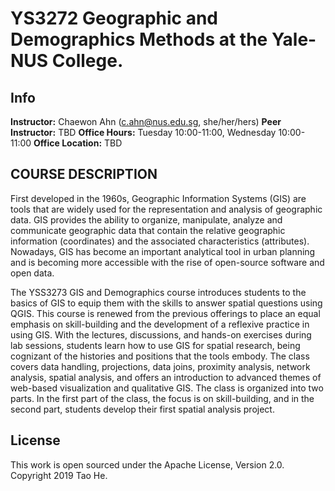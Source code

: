 # YS3272 Geographic and Demographics Methods at the Yale-NUS College.

## Info

**Instructor:** Chaewon Ahn (c.ahn@nus.edu.sg, she/her/hers) 
**Peer Instructor:** TBD 
**Office Hours:** Tuesday 10:00-11:00, Wednesday 10:00-11:00 
**Office Location:** TBD

## COURSE DESCRIPTION 

First developed in the 1960s, Geographic Information Systems (GIS) are tools that are widely used for the representation and analysis of geographic data. GIS provides the ability to organize, manipulate, analyze and communicate geographic data that contain the relative geographic information (coordinates) and the associated characteristics (attributes). Nowadays, GIS has become an important analytical tool in urban planning and is becoming more accessible with the rise of open-source software and open data.

The YSS3273 GIS and Demographics course introduces students to the basics of GIS to equip them with the skills to answer spatial questions using QGIS. This course is renewed from the previous offerings to place an equal emphasis on skill-building and the development of a reflexive practice in using GIS. With the lectures, discussions, and hands-on exercises during lab sessions, students learn how to use GIS for spatial research, being cognizant of the histories and positions that the tools embody. The class covers data handling, projections, data joins, proximity analysis, network analysis, spatial analysis, and offers an introduction to advanced themes of web-based visualization and qualitative GIS. The class is organized into two parts. In the first part of the class, the focus is on skill-building, and in the second part, students develop their first spatial analysis project.


## License

This work is open sourced under the Apache License, Version 2.0.
Copyright 2019 Tao He.

[1]: https://pages.github.com
[2]: https://pages.github.com/themes
[3]: https://github.com/sighingnow/jekyll-gitbook/fork
